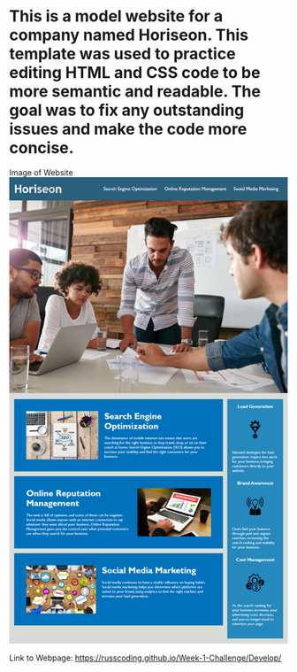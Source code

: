 # This is a model website for a company named Horiseon.  This template was used to practice editing HTML and CSS code to be more semantic and readable.  The goal was to fix any outstanding issues and make the code more concise.

Image of Website
![Webpage Preview](/Develop/assets/images/Screenshot.png)

Link to Webpage:
https://russcoding.github.io/Week-1-Challenge/Develop/